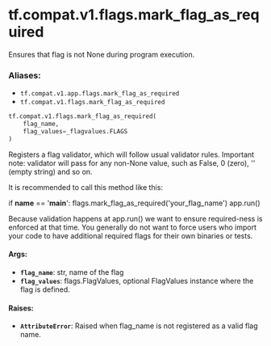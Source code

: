 <div itemscope itemtype="http://developers.google.com/ReferenceObject">
<meta itemprop="name" content="tf.compat.v1.flags.mark_flag_as_required" />
<meta itemprop="path" content="Stable" />
</div>

# tf.compat.v1.flags.mark_flag_as_required

Ensures that flag is not None during program execution.

### Aliases:

* `tf.compat.v1.app.flags.mark_flag_as_required`
* `tf.compat.v1.flags.mark_flag_as_required`

``` python
tf.compat.v1.flags.mark_flag_as_required(
    flag_name,
    flag_values=_flagvalues.FLAGS
)
```

<!-- Placeholder for "Used in" -->

Registers a flag validator, which will follow usual validator rules.
Important note: validator will pass for any non-None value, such as False,
0 (zero), '' (empty string) and so on.

It is recommended to call this method like this:

  if __name__ == '__main__':
    flags.mark_flag_as_required('your_flag_name')
    app.run()

Because validation happens at app.run() we want to ensure required-ness
is enforced at that time. You generally do not want to force users who import
your code to have additional required flags for their own binaries or tests.

#### Args:


* <b>`flag_name`</b>: str, name of the flag
* <b>`flag_values`</b>: flags.FlagValues, optional FlagValues instance where the flag
    is defined.

#### Raises:


* <b>`AttributeError`</b>: Raised when flag_name is not registered as a valid flag
    name.